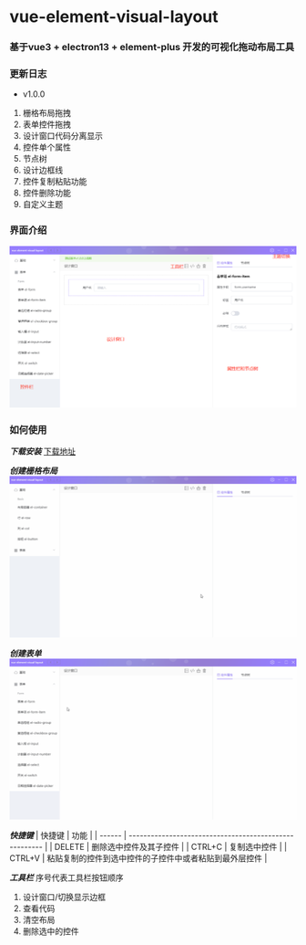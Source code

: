 # vue-element-visual-layout
### 基于vue3 + electron13 + element-plus 开发的可视化拖动布局工具

### 更新日志
- v1.0.0

1. 栅格布局拖拽
2. 表单控件拖拽
3. 设计窗口代码分离显示
4. 控件单个属性
5. 节点树
6. 设计边框线
7. 控件复制粘贴功能
8. 控件删除功能
9. 自定义主题

### 界面介绍
![calc](./images/designer.png)  

### 如何使用
***下载安装***
[下载地址](https://github.com/shenxingchao/vue-element-visual-layout/releases/tag/v1.0.0)

***创建栅格布局***
![calc](./images/row-col.gif)  

***创建表单***
![calc](./images/form.gif)  

***快捷键***
| 快捷键 | 功能                                                   |
| ------ | ------------------------------------------------------ |
| DELETE | 删除选中控件及其子控件                                 |
| CTRL+C | 复制选中控件                                           |
| CTRL+V | 粘贴复制的控件到选中控件的子控件中或者粘贴到最外层控件 |

 ***工具栏***
 序号代表工具栏按钮顺序
 1. 设计窗口/切换显示边框
 2. 查看代码
 3. 清空布局
 4. 删除选中的控件